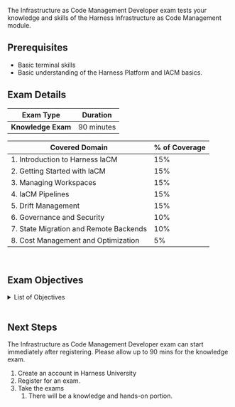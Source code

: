 The Infrastructure as Code Management Developer exam tests your knowledge and skills of the Harness Infrastructure as Code Management module.  

## Prerequisites

- Basic terminal skills
- Basic understanding of the Harness Platform and IACM basics.

## Exam Details
| Exam Type                               | Duration         |
| ----------------------------------- | --------------- |
| **Knowledge Exam** | 90 minutes |


| **Covered Domain**                                            | **% of Coverage** |
| ------------------------------------------------------------- | ----------------- |
| 1. Introduction to Harness IaCM                                | 15%               |
| 2. Getting Started with IaCM                                   | 15%               |
| 3. Managing Workspaces                                         | 15%               |
| 4. IaCM Pipelines                                              | 15%               |
| 5. Drift Management                                            | 15%               |
| 6. Governance and Security                                     | 10%               |
| 7. State Migration and Remote Backends                         | 10%               |
| 8. Cost Management and Optimization                            | 5%                |


<br />

## Exam Objectives

<details>
<summary>List of Objectives</summary>

The following is a detailed list of exam objectives:


| #   | **Objective**                                                   |
|-----|-----------------------------------------------------------------|
| 1   | **Introduction to Harness IaCM**                                 |
| 1.1 | Overview of Harness IaCM capabilities                            |
| 1.2 | Understanding the key concepts and terminology                   |
| 1.3 | Integration points with other Harness services                   |
| 2   | **Getting Started with IaCM**                                    |
| 2.1 | Setting up Git repositories with Terraform or OpenTofu configurations |
| 2.2 | Configuring Workspace Connectors for Cloud Providers             |
| 2.3 | Exploring the Harness IaCM UI                                    |
| 3   | **Managing Workspaces**                                          |
| 3.1 | Creating and configuring Workspaces                              |
| 3.2 | Understanding Workspace statuses                                 |
| 3.3 | Practical management of Infrastructure States                    |
| 4   | **IaCM Pipelines**                                               |
| 4.1 | Introduction to IaCM Pipelines                                   |
| 4.2 | Configuring stages for infrastructure provisioning               |
| 4.3 | Using the step library to manage infrastructure lifecycles       |
| 5   | **Drift Management**                                             |
| 5.1 | Identifying configuration drift and understanding its causes     |
| 5.2 | Setting up drift detection pipelines                             |
| 5.3 | Analyzing and remediating drift issues                           |
| 6   | **Governance and Security**                                      |
| 6.1 | Implementing Role-Based Access Control (RBAC)                    |
| 6.2 | Configuring Audit Trails and Monitoring for compliance           |
| 6.3 | Using security scanners and custom plugins                       |
| 7   | **State Migration and Remote Backends**                          |
| 7.1 | Migrating existing infrastructure state into Harness IaCM        |
| 7.2 | Configuring and managing remote backends                         |
| 7.3 | Using Harness migration utilities and API for state migration    |
| 8   | **Cost Management and Optimization**                             |
| 8.1 | Tracking cost using policy-as-code                                |
| 8.2 | Using perspectives and cost estimation tools                     |
| 8.3 | Setting up alerts and cost thresholds                            |


</details>

<br />

## Next Steps

The Infrastructure as Code Management Developer exam can start immediately after registering. Please allow up to 90 mins for the knowledge exam. 

1. Create an account in Harness University
2. Register for an exam. 
3. Take the exams
    1. There will be a knowledge and hands-on portion.	
